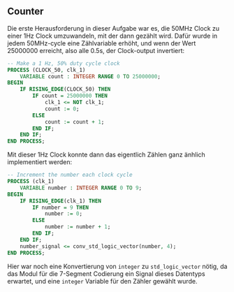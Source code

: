 ## Counter
Die erste Herausforderung in dieser Aufgabe war es, die 50MHz Clock zu einer
1Hz Clock umzuwandeln, mit der dann gezählt wird.
Dafür wurde in jedem 50MHz-cycle eine Zählvariable erhöht, und wenn der Wert
25000000 erreicht, also alle 0.5s, der Clock-output invertiert:
```vhdl
-- Make a 1 Hz, 50% duty cycle clock
PROCESS (CLOCK_50, clk_1)
    VARIABLE count : INTEGER RANGE 0 TO 25000000;
BEGIN
    IF RISING_EDGE(CLOCK_50) THEN
        IF count = 25000000 THEN
            clk_1 <= NOT clk_1;
            count := 0;
        ELSE
            count := count + 1;
        END IF;
    END IF;
END PROCESS;
```

Mit dieser 1Hz Clock konnte dann das eigentlich Zählen ganz änhlich
implementiert werden:
```vhdl
-- Increment the number each clock cycle
PROCESS (clk_1)
    VARIABLE number : INTEGER RANGE 0 TO 9;
BEGIN
    IF RISING_EDGE(clk_1) THEN
        IF number = 9 THEN
            number := 0;
        ELSE
            number := number + 1;
        END IF;
    END IF;
    number_signal <= conv_std_logic_vector(number, 4);
END PROCESS;
```
Hier war noch eine Konvertierung von `integer` zu `std_logic_vector` nötig, da
das Modul für die 7-Segment Codierung ein Signal dieses Datentyps erwartet, und
eine `integer` Variable für den Zähler gewählt wurde.

